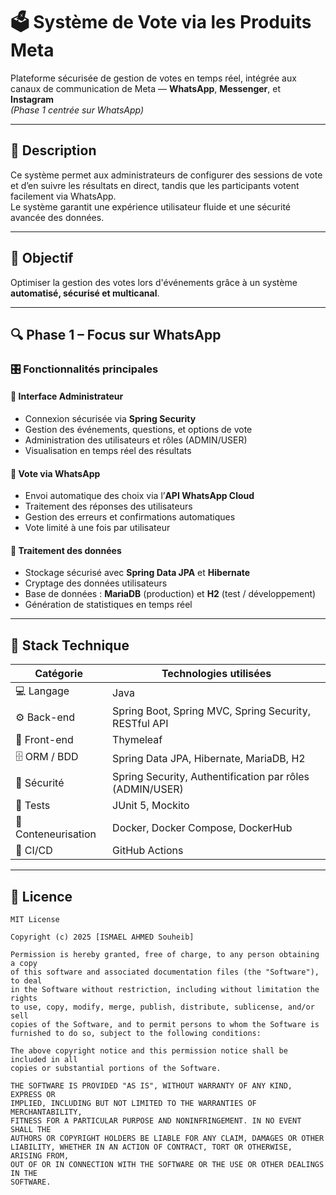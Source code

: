 # 🗳️ Système de Vote via les Produits Meta

Plateforme sécurisée de gestion de votes en temps réel, intégrée aux canaux de communication de Meta — **WhatsApp**, **Messenger**, et **Instagram**  
*(Phase 1 centrée sur WhatsApp)*

---

## 📌 Description

Ce système permet aux administrateurs de configurer des sessions de vote et d’en suivre les résultats en direct, tandis que les participants votent facilement via WhatsApp.  
Le système garantit une expérience utilisateur fluide et une sécurité avancée des données.

---

## 🎯 Objectif

Optimiser la gestion des votes lors d'événements grâce à un système **automatisé, sécurisé et multicanal**.

---

## 🔍 Phase 1 – Focus sur WhatsApp

### 🎛️ Fonctionnalités principales

#### 🔐 Interface Administrateur
- Connexion sécurisée via **Spring Security**  
- Gestion des événements, questions, et options de vote  
- Administration des utilisateurs et rôles (ADMIN/USER)  
- Visualisation en temps réel des résultats  

#### 💬 Vote via WhatsApp
- Envoi automatique des choix via l’**API WhatsApp Cloud**  
- Traitement des réponses des utilisateurs  
- Gestion des erreurs et confirmations automatiques  
- Vote limité à une fois par utilisateur  

#### 🧠 Traitement des données
- Stockage sécurisé avec **Spring Data JPA** et **Hibernate**  
- Cryptage des données utilisateurs  
- Base de données : **MariaDB** (production) et **H2** (test / développement)  
- Génération de statistiques en temps réel  

---

## 🧱 Stack Technique

| Catégorie         | Technologies utilisées                                      |
|-------------------|-------------------------------------------------------------|
| 💻 Langage        | Java                                                        |
| ⚙️ Back-end       | Spring Boot, Spring MVC, Spring Security, RESTful API       |
| 🎨 Front-end      | Thymeleaf                                                   |
| 🗄️ ORM / BDD      | Spring Data JPA, Hibernate, MariaDB, H2                     |
| 🔐 Sécurité       | Spring Security, Authentification par rôles (ADMIN/USER)    |
| 🧪 Tests          | JUnit 5, Mockito                                            |
| 🐳 Conteneurisation | Docker, Docker Compose, DockerHub                           |
| 🚀 CI/CD          | GitHub Actions                                              |

---

## 📄 Licence

```text
MIT License

Copyright (c) 2025 [ISMAEL AHMED Souheib]

Permission is hereby granted, free of charge, to any person obtaining a copy
of this software and associated documentation files (the "Software"), to deal
in the Software without restriction, including without limitation the rights  
to use, copy, modify, merge, publish, distribute, sublicense, and/or sell      
copies of the Software, and to permit persons to whom the Software is          
furnished to do so, subject to the following conditions:                        

The above copyright notice and this permission notice shall be included in all 
copies or substantial portions of the Software.                                 

THE SOFTWARE IS PROVIDED "AS IS", WITHOUT WARRANTY OF ANY KIND, EXPRESS OR     
IMPLIED, INCLUDING BUT NOT LIMITED TO THE WARRANTIES OF MERCHANTABILITY,       
FITNESS FOR A PARTICULAR PURPOSE AND NONINFRINGEMENT. IN NO EVENT SHALL THE    
AUTHORS OR COPYRIGHT HOLDERS BE LIABLE FOR ANY CLAIM, DAMAGES OR OTHER         
LIABILITY, WHETHER IN AN ACTION OF CONTRACT, TORT OR OTHERWISE, ARISING FROM,  
OUT OF OR IN CONNECTION WITH THE SOFTWARE OR THE USE OR OTHER DEALINGS IN THE  
SOFTWARE.
